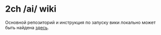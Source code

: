 # 2ch /ai/ wiki

Основной репозиторий и инструкция по запуску вики локально может быть найдена [здесь](https://gitgud.io/2ch-ai/wiki/).